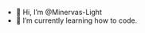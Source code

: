 - 👋 Hi, I’m @Minervas-Light
- 🌱 I’m currently learning how to code.

<!---
Minervas-Light/Minervas-Light is a ✨ special ✨ repository because its `README.md` (this file) appears on your GitHub profile.
You can click the Preview link to take a look at your changes.
--->
